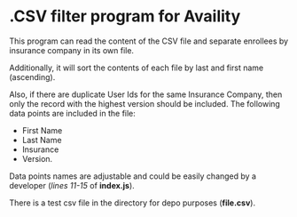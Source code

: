 # .CSV filter program for Availity

This program can read the content of the CSV file and separate enrollees by insurance company in its own file.

Additionally, it will sort the contents of each file by last and first name (ascending).

Also, if there are duplicate User Ids for the same Insurance Company, then only the record with the highest version should be included. The following data points are included in the file:

- First Name
- Last Name
- Insurance
- Version.

Data points names are adjustable and could be easily changed by a developer (_lines 11-15_ of **index.js**).

There is a test csv file in the directory for depo purposes (**file.csv**).

